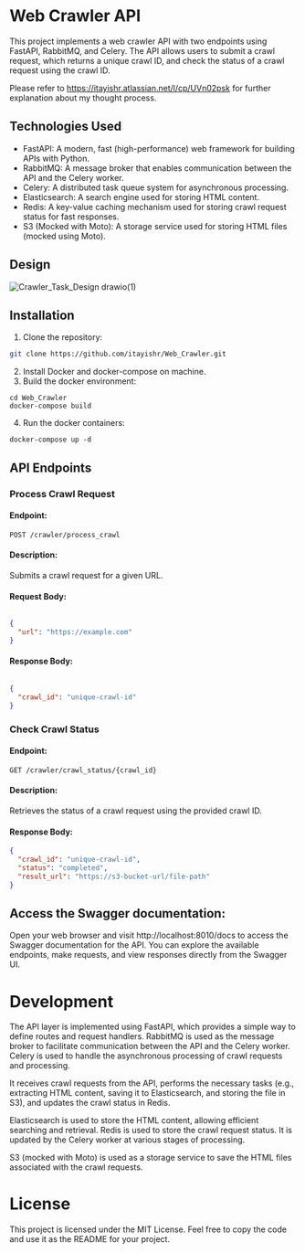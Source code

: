 # Web Crawler API

This project implements a web crawler API with two endpoints using FastAPI, RabbitMQ, and Celery. The API allows users to submit a crawl request, which returns a unique crawl ID, and check the status of a crawl request using the crawl ID.

Please refer to https://itayishr.atlassian.net/l/cp/UVn02psk for further explanation about my thought process. 

## Technologies Used

- FastAPI: A modern, fast (high-performance) web framework for building APIs with Python.
- RabbitMQ: A message broker that enables communication between the API and the Celery worker.
- Celery: A distributed task queue system for asynchronous processing.
- Elasticsearch: A search engine used for storing HTML content.
- Redis: A key-value caching mechanism used for storing crawl request status for fast responses.
- S3 (Mocked with Moto): A storage service used for storing HTML files (mocked using Moto).

## Design 
![Crawler_Task_Design drawio(1)](https://github.com/itayishr/Web_Crawler/assets/37871040/411bc182-5ba5-43b6-9ccd-37b810b3f336)

## Installation 

1. Clone the repository:

```bash
git clone https://github.com/itayishr/Web_Crawler.git
```

2. Install Docker and docker-compose on machine.
3. Build the docker environment:
```
cd Web_Crawler
docker-compose build
```
4. Run the docker containers:
```
docker-compose up -d 
```
   
## API Endpoints

### Process Crawl Request

#### Endpoint: 
```POST /crawler/process_crawl```

#### Description: 
Submits a crawl request for a given URL.

#### Request Body:

```json

{
  "url": "https://example.com"
}
```

#### Response Body:

```json

{
  "crawl_id": "unique-crawl-id"
}
```

### Check Crawl Status

#### Endpoint: 

```GET /crawler/crawl_status/{crawl_id}```

#### Description: 

Retrieves the status of a crawl request using the provided crawl ID.

#### Response Body:

```json
{
  "crawl_id": "unique-crawl-id",
  "status": "completed",
  "result_url": "https://s3-bucket-url/file-path"
}
```

## Access the Swagger documentation:

Open your web browser and visit http://localhost:8010/docs to access the Swagger documentation for the API. 
You can explore the available endpoints, make requests, and view responses directly from the Swagger UI.

# Development

The API layer is implemented using FastAPI, which provides a simple way to define routes and request handlers.
RabbitMQ is used as the message broker to facilitate communication between the API and the Celery worker.
Celery is used to handle the asynchronous processing of crawl requests and processing.

It receives crawl requests from the API, performs the necessary tasks (e.g., extracting HTML content, saving it to Elasticsearch,
and storing the file in S3), and updates the crawl status in Redis.

Elasticsearch is used to store the HTML content, allowing efficient searching and retrieval.
Redis is used to store the crawl request status. It is updated by the Celery worker at various stages of processing.

S3 (mocked with Moto) is used as a storage service to save the HTML files associated with the crawl requests.

# License

This project is licensed under the MIT License.
Feel free to copy the code and use it as the README for your project.
